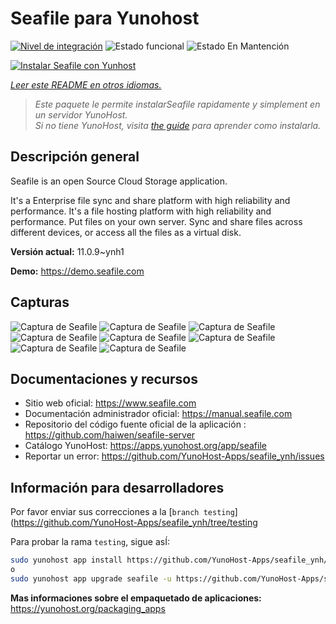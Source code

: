 <!--
Este archivo README esta generado automaticamente<https://github.com/YunoHost/apps/tree/master/tools/readme_generator>
No se debe editar a mano.
-->

# Seafile para Yunohost

[![Nivel de integración](https://dash.yunohost.org/integration/seafile.svg)](https://dash.yunohost.org/appci/app/seafile) ![Estado funcional](https://ci-apps.yunohost.org/ci/badges/seafile.status.svg) ![Estado En Mantención](https://ci-apps.yunohost.org/ci/badges/seafile.maintain.svg)

[![Instalar Seafile con Yunhost](https://install-app.yunohost.org/install-with-yunohost.svg)](https://install-app.yunohost.org/?app=seafile)

*[Leer este README en otros idiomas.](./ALL_README.md)*

> *Este paquete le permite instalarSeafile rapidamente y simplement en un servidor YunoHost.*  
> *Si no tiene YunoHost, visita [the guide](https://yunohost.org/install) para aprender como instalarla.*

## Descripción general

Seafile is an open Source Cloud Storage application.

It's a Enterprise file sync and share platform with high reliability and performance. It's a file hosting platform with high reliability and performance. Put files on your own server. Sync and share files across different devices, or access all the files as a virtual disk.


**Versión actual:** 11.0.9~ynh1

**Demo:** <https://demo.seafile.com>

## Capturas

![Captura de Seafile](./doc/screenshots/mobile-ios-client.jpg)
![Captura de Seafile](./doc/screenshots/drive-client.png)
![Captura de Seafile](./doc/screenshots/file-locking.jpg)
![Captura de Seafile](./doc/screenshots/access-logs.jpg)
![Captura de Seafile](./doc/screenshots/file-history.png)
![Captura de Seafile](./doc/screenshots/wiki_en.png)
![Captura de Seafile](./doc/screenshots/sharing-dialog.png)
![Captura de Seafile](./doc/screenshots/sync-client.jpg)

## Documentaciones y recursos

- Sitio web oficial: <https://www.seafile.com>
- Documentación administrador oficial: <https://manual.seafile.com>
- Repositorio del código fuente oficial de la aplicación : <https://github.com/haiwen/seafile-server>
- Catálogo YunoHost: <https://apps.yunohost.org/app/seafile>
- Reportar un error: <https://github.com/YunoHost-Apps/seafile_ynh/issues>

## Información para desarrolladores

Por favor enviar sus correcciones a la [`branch testing`](https://github.com/YunoHost-Apps/seafile_ynh/tree/testing

Para probar la rama `testing`, sigue asÍ:

```bash
sudo yunohost app install https://github.com/YunoHost-Apps/seafile_ynh/tree/testing --debug
o
sudo yunohost app upgrade seafile -u https://github.com/YunoHost-Apps/seafile_ynh/tree/testing --debug
```

**Mas informaciones sobre el empaquetado de aplicaciones:** <https://yunohost.org/packaging_apps>
